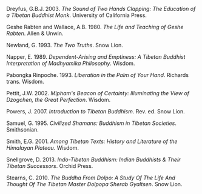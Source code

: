 
Dreyfus, G.B.J. 2003. *The Sound of Two Hands Clapping: The Education of a Tibetan Buddhist Monk*. University of California Press.

Geshe Rabten and Wallace, A.B. 1980. *The Life and Teaching of Geshe Rabten*. Allen & Unwin.

Newland, G. 1993. *The Two Truths*. Snow Lion.

Napper, E. 1989. *Dependent-Arising and Emptiness: A Tibetan Buddhist Interpretation of Madhyamika Philosophy*. Wisdom.

Pabongka Rinpoche. 1993. *Liberation in the Palm of Your Hand*. Richards trans. Wisdom.

Pettit, J.W. 2002. *Mipham's Beacon of Certainty: Illuminating the View of Dzogchen, the Great Perfection*. Wisdom.

Powers, J. 2007. *Introduction to Tibetan Buddhism*. Rev. ed. Snow Lion.

Samuel, G. 1995. *Civilized Shamans: Buddhism in Tibetan Societies*. Smithsonian.

Smith, E.G. 2001. *Among Tibetan Texts: History and Literature of the Himalayan Plateau*. Wisdom.

Snellgrove, D. 2013. *Indo-Tibetan Buddhism: Indian Buddhists & Their Tibetan Successors*. Orchid Press.

Stearns, C. 2010. *The Buddha From Dolpo: A Study Of The Life And Thought Of The Tibetan Master Dolpopa Sherab Gyaltsen*. Snow Lion.
